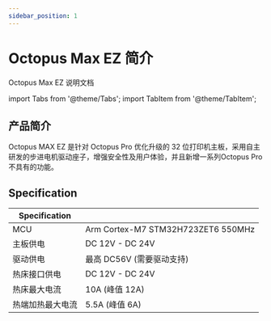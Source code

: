 ```yaml
---
sidebar_position: 1
---
```


# Octopus Max EZ 简介

Octopus Max EZ 说明文档

<!-- import lib start -->

import Tabs from '@theme/Tabs';
import TabItem from '@theme/TabItem';

<!-- import lib end -->

## 产品简介

Octopus MAX EZ 是针对 Octopus Pro 优化升级的 32 位打印机主板，采用自主研发的步进电机驱动座子，增强安全性及用户体验，并且新增一系列Octopus Pro 不具有的功能。

## Specification

| Specification    |                                    |
| ---------------- | ---------------------------------- |
| MCU              | Arm Cortex-M7 STM32H723ZET6 550MHz |
| 主板供电         | DC 12V - DC 24V                    |
| 驱动供电         | 最高 DC56V (需要驱动支持)          |
| 热床接口供电     | DC 12V - DC 24V                    |  |
| 热床最大电流     | 10A (峰值 12A)                     |
| 热端加热最大电流 | 5.5A (峰值 6A)                     |


